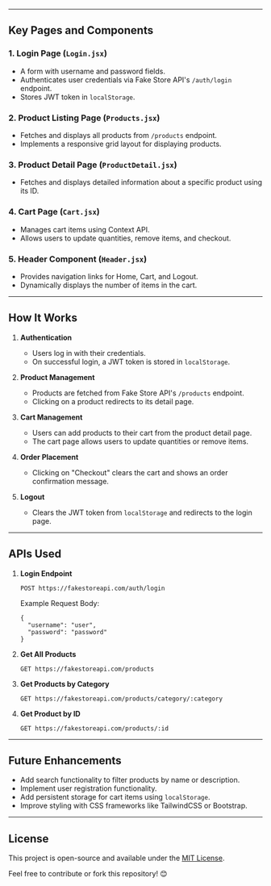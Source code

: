 
---

## Key Pages and Components

### 1. Login Page (`Login.jsx`)
- A form with username and password fields.
- Authenticates user credentials via Fake Store API's `/auth/login` endpoint.
- Stores JWT token in `localStorage`.

### 2. Product Listing Page (`Products.jsx`)
- Fetches and displays all products from `/products` endpoint.
- Implements a responsive grid layout for displaying products.

### 3. Product Detail Page (`ProductDetail.jsx`)
- Fetches and displays detailed information about a specific product using its ID.

### 4. Cart Page (`Cart.jsx`)
- Manages cart items using Context API.
- Allows users to update quantities, remove items, and checkout.

### 5. Header Component (`Header.jsx`)
- Provides navigation links for Home, Cart, and Logout.
- Dynamically displays the number of items in the cart.

---

## How It Works

1. **Authentication**
    - Users log in with their credentials.
    - On successful login, a JWT token is stored in `localStorage`.

2. **Product Management**
    - Products are fetched from Fake Store API's `/products` endpoint.
    - Clicking on a product redirects to its detail page.

3. **Cart Management**
    - Users can add products to their cart from the product detail page.
    - The cart page allows users to update quantities or remove items.

4. **Order Placement**
    - Clicking on "Checkout" clears the cart and shows an order confirmation message.

5. **Logout**
    - Clears the JWT token from `localStorage` and redirects to the login page.

---

## APIs Used

1. **Login Endpoint**  
    ```
    POST https://fakestoreapi.com/auth/login
    ```
    Example Request Body:
    ```
    {
      "username": "user",
      "password": "password"
    }
    ```

2. **Get All Products**  
    ```
    GET https://fakestoreapi.com/products
    ```

3. **Get Products by Category**  
    ```
    GET https://fakestoreapi.com/products/category/:category
    ```

4. **Get Product by ID**  
    ```
    GET https://fakestoreapi.com/products/:id
    ```

---

## Future Enhancements

- Add search functionality to filter products by name or description.
- Implement user registration functionality.
- Add persistent storage for cart items using `localStorage`.
- Improve styling with CSS frameworks like TailwindCSS or Bootstrap.

---

## License

This project is open-source and available under the [MIT License](LICENSE).

Feel free to contribute or fork this repository! 😊
